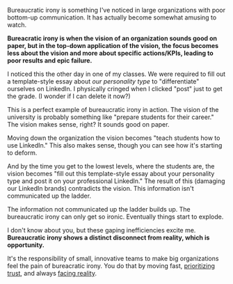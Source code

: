 Bureaucratic irony is something I've noticed in large organizations with poor bottom-up communication.
It has actually become somewhat amusing to watch.

**Bureacratic irony is when the vision of an organization sounds good on paper,
but in the top-down application of the vision,
the focus becomes less about the vision
and more about specific actions/KPIs,
leading to poor results and epic failure.**

I noticed this the other day in one of my classes.
We were required to fill out a template-style essay about *our personality type* to "differentiate" ourselves on LinkedIn.
I physically cringed when I clicked "post" just to get the grade.
(I wonder if I can delete it now?)

This is a perfect example of bureaucratic irony in action.
The vision of the university is probably something like "prepare students for their career."
The vision makes sense, right? 
It sounds good on paper.

Moving down the organization the vision becomes "teach students how to use LinkedIn."
This also makes sense, though you can see how it's starting to deform.

And by the time you get to the lowest levels, where the students are, the vision becomes "fill out this template-style essay about your personality type and post it on your professional LinkedIn."
The result of this (damaging our LinkedIn brands) contradicts the vision.
This information isn't communicated up the ladder.

The information not communicated up the ladder builds up.
The bureaucratic irony can only get so ironic.
Eventually things start to explode.

I don't know about you, but these gaping inefficiencies excite me.
**Bureaucratic irony shows a distinct disconnect from reality,
which is opportunity.**

It's the responsibility of small, innovative teams to make big organizations feel the pain of bureacratic irony.
You do that by moving fast, [prioritizing trust](https://www.nytimes.com/2017/09/08/business/dealbook/bridgewaters-ray-dalio-spreads-his-gospel-of-radical-transparency.html), and always [facing reality](https://www.sec.gov/Archives/edgar/data/1018724/000119312517120198/d373368dex991.htm). 
